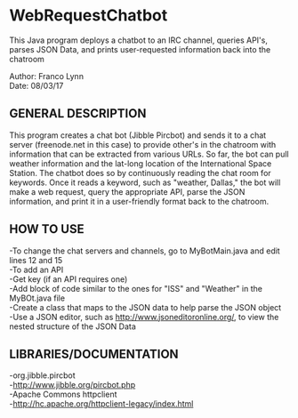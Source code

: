 # WebRequestChatbot
This Java program deploys a chatbot to an IRC channel, queries API's, parses JSON Data, and prints user-requested information back into the chatroom

Author: Franco Lynn  
Date:   08/03/17

GENERAL DESCRIPTION
-------------------

This program creates a chat bot (Jibble Pircbot) and sends it to a chat server (freenode.net in this case) to provide other's in the chatroom with information that can be extracted from various URLs. So far, the bot can pull weather information and the lat-long location of the International Space Station. The chatbot does so by continuously reading the chat room for keywords. Once it reads a keyword, such as "weather, Dallas," the bot will make a web request, query the appropriate API, parse the JSON information, and print it in a user-friendly format back to the chatroom.

HOW TO USE
----------
-To change the chat servers and channels, go to MyBotMain.java and edit lines 12 and 15  
-To add an API  
  -Get key (if an API requires one)  
  -Add block of code similar to the ones for "ISS" and "Weather" in the MyBOt.java file  
  -Create a class that maps to the JSON data to help parse the JSON object  
     -Use a JSON editor, such as http://www.jsoneditoronline.org/, to view the nested structure of the JSON Data  

LIBRARIES/DOCUMENTATION
-----------------------
-org.jibble.pircbot  
  -http://www.jibble.org/pircbot.php  
-Apache Commons httpclient  
  -http://hc.apache.org/httpclient-legacy/index.html  





